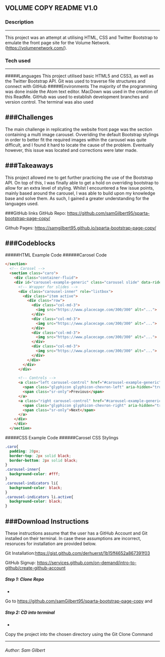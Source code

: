 ## VOLUME COPY README V1.0


### Description
---
This project was an attempt at utilising HTML, CSS and Twitter Bootstrap to emulate the front page site for the Volume Network. (<https://volumenetwork.com/>). 

### Tech used
---
#####Languages
This project utilised basic HTML5 and CSS3, as well as the Twitter Bootstrap API. Git was used to traverse file structures and connect with GitHub
#####Environments
The majority of the programming was done inside the Atom text editor. MacDown was used in the creation of this ReadMe. GitHub was used to establish development branches and version control. The terminal was also used 

###Challenges
---
The main challenge in replicating the website front page was the section containing a multi image carousel. Ovveriding the default Bootstrap stylings in order to better fit the required images within the carousel was quite difficult, and I found it hard to locate the cause of the problem. Eventually however, this issue was located and corrections were later made.

###Takeaways
---
This project allowed me to get further practicing the use of the Bootstrap API. On top of this, I was finally able to get a hold on overriding bootstrap to allow for an extra level of styling. Whilst I encountered a few issue points, mainly based around the carousel, I was able to build upon my knowledge base and solve them. As such, I gained a greater understanding for the languages used.

###GitHub links
GitHub Repo: <https://github.com/samGilbert95/sparta-bootstrap-page-copy/>

Github Pages: <https://samgilbert95.github.io/sparta-bootstrap-page-copy/>

###Codeblocks
---
#####HTML Example Code
######Carosel  Code
```html
</section>
  <!-- Carosel -->
  <section class="caro">
    <div class="container-fluid">
    <div id="carousel-example-generic" class="carousel slide" data-ride="carousel">
      <!-- Wrapper for slides -->
      <div class="carousel-inner" role="listbox">
        <div class="item active">
          <div class="row">
            <div class="col-md-3">
              <img src="https://www.placecage.com/300/300" alt="...">
            </div>
            <div class="col-md-3">
              <img src="https://www.placecage.com/300/300" alt="...">
            </div>
            <div class="col-md-3">
              <img src="https://www.placecage.com/300/300" alt="...">
            </div>
            <div class="col-md-3">
              <img src="https://www.placecage.com/300/300" alt="...">
            </div>
          </div>
        </div>
      </div>

      <!-- Controls -->
      <a class="left carousel-control" href="#carousel-example-generic" role="button" data-slide="prev">
        <span class="glyphicon glyphicon-chevron-left" aria-hidden="true"></span>
        <span class="sr-only">Previous</span>
      </a>
      <a class="right carousel-control" href="#carousel-example-generic" role="button" data-slide="next">
        <span class="glyphicon glyphicon-chevron-right" aria-hidden="true"></span>
        <span class="sr-only">Next</span>
      </a>
    </div>
    </div>
  </section>   
```
#####CSS Example Code
######Carosel CSS Stylings
```css
.caro{
  padding: 20px;
  border-top: 2px solid black;
  border-bottom: 2px solid black;
}
.carousel-inner{
  background-color: #fff;
}
.carousel-indicators li{
  background-color: black;
}
.carousel-indicators li.active{
  background-color: black;
}
```

###Download Instructions
----
These instructions assume that the user has a GitHub Account and Git installed on their terminal. In case these assumptions are incorrect, resoruces for installation are provided below.

Git Installation:<https://gist.github.com/derhuerst/1b15ff4652a867391f03>

GitHub Signup: <https://services.github.com/on-demand/intro-to-github/create-github-account>

##### Step 1: Clone Repo
-
Go to <https://github.com/samGilbert95/sparta-bootstrap-page-copy> and
##### Step 2:	CD into terminal
-
Copy the project into the chosen directory using the Git Clone Command

---
###### Author:	Sam Gilbert



